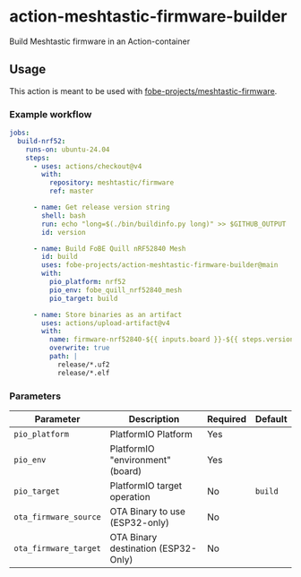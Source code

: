 # action-meshtastic-firmware-builder
Build Meshtastic firmware in an Action-container


## Usage

This action is meant to be used with [fobe-projects/meshtastic-firmware](https://github.com/fobe-projects/meshtastic-firmware).


### Example workflow

```yaml
jobs:
  build-nrf52:
    runs-on: ubuntu-24.04
    steps:
      - uses: actions/checkout@v4
        with:
          repository: meshtastic/firmware
          ref: master

      - name: Get release version string
        shell: bash
        run: echo "long=$(./bin/buildinfo.py long)" >> $GITHUB_OUTPUT
        id: version

      - name: Build FoBE Quill nRF52840 Mesh
        id: build
        uses: fobe-projects/action-meshtastic-firmware-builder@main
        with:
          pio_platform: nrf52
          pio_env: fobe_quill_nrf52840_mesh
          pio_target: build

      - name: Store binaries as an artifact
        uses: actions/upload-artifact@v4
        with:
          name: firmware-nrf52840-${{ inputs.board }}-${{ steps.version.outputs.long }}.zip
          overwrite: true
          path: |
            release/*.uf2
            release/*.elf
```

### Parameters

|Parameter|Description|Required|Default|
|---------|-----------|--------|-------|
|`pio_platform`|PlatformIO Platform|Yes||
|`pio_env`|PlatformIO "environment" (board)|Yes||
|`pio_target`|PlatformIO target operation|No|`build`|
|`ota_firmware_source`|OTA Binary to use (ESP32-only)|No||
|`ota_firmware_target`|OTA Binary destination (ESP32-Only)|No||
